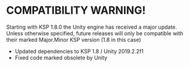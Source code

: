 # COMPATIBILITY WARNING!
Starting with KSP 1.8.0 the Unity engine has received a major update.  Unless otherwise specified, future releases will only be compatible with their marked Major.Minor KSP version (1.8 in this case)

- Updated dependencies to KSP 1.8 / Unity 2019.2.2f1
- Fixed code marked obsolete by Unity
